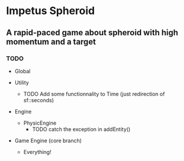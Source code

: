 # Impetus Spheroid
## A rapid-paced game about spheroid with high momentum and a target

### TODO

* Global

* Utility
  * TODO Add some functionnality to Time (just redirection of sf::seconds)

* Engine
  * PhysicEngine
  	* TODO catch the exception in addEntity()

* Game Engine (core branch)
  * Everything!